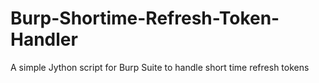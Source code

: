 # Burp-Shortime-Refresh-Token-Handler
A simple Jython script for Burp Suite to handle short time refresh tokens
